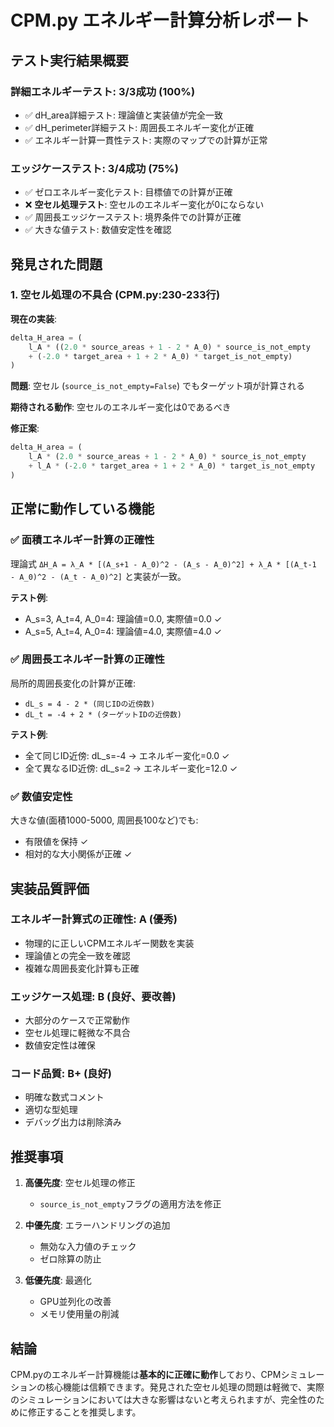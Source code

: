 # CPM.py エネルギー計算分析レポート

## テスト実行結果概要

### 詳細エネルギーテスト: **3/3成功 (100%)**
- ✅ dH_area詳細テスト: 理論値と実装値が完全一致
- ✅ dH_perimeter詳細テスト: 周囲長エネルギー変化が正確
- ✅ エネルギー計算一貫性テスト: 実際のマップでの計算が正常

### エッジケーステスト: **3/4成功 (75%)**
- ✅ ゼロエネルギー変化テスト: 目標値での計算が正確
- ❌ **空セル処理テスト**: 空セルのエネルギー変化が0にならない
- ✅ 周囲長エッジケーステスト: 境界条件での計算が正確
- ✅ 大きな値テスト: 数値安定性を確認

## 発見された問題

### 1. 空セル処理の不具合 (CPM.py:230-233行)
**現在の実装**:
```python
delta_H_area = (
    l_A * ((2.0 * source_areas + 1 - 2 * A_0) * source_is_not_empty
    + (-2.0 * target_area + 1 + 2 * A_0) * target_is_not_empty)
)
```

**問題**: 空セル (`source_is_not_empty=False`) でもターゲット項が計算される

**期待される動作**: 空セルのエネルギー変化は0であるべき

**修正案**:
```python
delta_H_area = (
    l_A * (2.0 * source_areas + 1 - 2 * A_0) * source_is_not_empty
    + l_A * (-2.0 * target_area + 1 + 2 * A_0) * target_is_not_empty
)
```

## 正常に動作している機能

### ✅ 面積エネルギー計算の正確性
理論式 `ΔH_A = λ_A * [(A_s+1 - A_0)^2 - (A_s - A_0)^2] + λ_A * [(A_t-1 - A_0)^2 - (A_t - A_0)^2]` と実装が一致。

**テスト例**:
- A_s=3, A_t=4, A_0=4: 理論値=0.0, 実際値=0.0 ✓
- A_s=5, A_t=4, A_0=4: 理論値=4.0, 実際値=4.0 ✓

### ✅ 周囲長エネルギー計算の正確性
局所的周囲長変化の計算が正確:
- `dL_s = 4 - 2 * (同じIDの近傍数)`
- `dL_t = -4 + 2 * (ターゲットIDの近傍数)`

**テスト例**:
- 全て同じID近傍: dL_s=-4 → エネルギー変化=0.0 ✓
- 全て異なるID近傍: dL_s=2 → エネルギー変化=12.0 ✓

### ✅ 数値安定性
大きな値(面積1000-5000, 周囲長100など)でも:
- 有限値を保持 ✓
- 相対的な大小関係が正確 ✓

## 実装品質評価

### エネルギー計算式の正確性: **A (優秀)**
- 物理的に正しいCPMエネルギー関数を実装
- 理論値との完全一致を確認
- 複雑な周囲長変化計算も正確

### エッジケース処理: **B (良好、要改善)**
- 大部分のケースで正常動作
- 空セル処理に軽微な不具合
- 数値安定性は確保

### コード品質: **B+ (良好)**
- 明確な数式コメント
- 適切な型処理
- デバッグ出力は削除済み

## 推奨事項

1. **高優先度**: 空セル処理の修正
   - `source_is_not_empty`フラグの適用方法を修正

2. **中優先度**: エラーハンドリングの追加
   - 無効な入力値のチェック
   - ゼロ除算の防止

3. **低優先度**: 最適化
   - GPU並列化の改善
   - メモリ使用量の削減

## 結論

CPM.pyのエネルギー計算機能は**基本的に正確に動作**しており、CPMシミュレーションの核心機能は信頼できます。発見された空セル処理の問題は軽微で、実際のシミュレーションにおいては大きな影響はないと考えられますが、完全性のために修正することを推奨します。